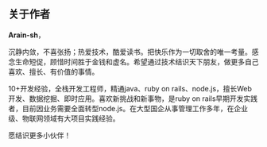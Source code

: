 ## 关于作者


**Arain-sh**，

沉静内敛，不喜张扬；热爱技术，酷爱读书。把快乐作为一切取舍的唯一考量。感念生命短促，顾惜时间胜于金钱和虚名。希望通过技术结识天下朋友，做更多自己喜欢、擅长、有价值的事情。

10+开发经验，全栈开发工程师，精通java、ruby on rails、node.js，擅长Web开发、数据挖掘、即时应用。喜欢新挑战和新事物，是ruby on rails早期开发实践者，目前因业务需要全面转型node.js。在大型国企从事管理工作多年，在企业级、物联网领域有大项目实践经验。

愿结识更多小伙伴！
